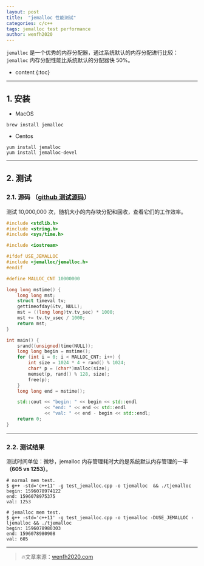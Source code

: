```yaml
---
layout: post
title:  "jemalloc 性能测试"
categories: c/c++
tags: jemalloc test performance
author: wenfh2020
---
```


`jemalloc` 是一个优秀的内存分配器，通过系统默认的内存分配进行比较：`jemalloc` 内存分配性能比系统默认的分配器快 50%。




* content
{:toc}

---

## 1. 安装

* MacOS

```shell
brew install jemalloc
```

* Centos

```shell
yum install jemalloc
yum install jemalloc-devel
```

---

## 2. 测试

### 2.1. 源码 （[github 测试源码](https://github.com/wenfh2020/c_test/blob/master/jemalloc/test_jemalloc.cpp)）

测试 10,000,000 次，随机大小的内存块分配和回收，查看它们的工作效率。

```c++
#include <stdlib.h>
#include <string.h>
#include <sys/time.h>

#include <iostream>

#ifdef USE_JEMALLOC
#include <jemalloc/jemalloc.h>
#endif

#define MALLOC_CNT 10000000

long long mstime() {
    long long mst;
    struct timeval tv;
    gettimeofday(&tv, NULL);
    mst = ((long long)tv.tv_sec) * 1000;
    mst += tv.tv_usec / 1000;
    return mst;
}

int main() {
    srand((unsigned)time(NULL));
    long long begin = mstime();
    for (int i = 0; i < MALLOC_CNT; i++) {
        int size = 1024 * 4 + rand() % 1024;
        char* p = (char*)malloc(size);
        memset(p, rand() % 128, size);
        free(p);
    }
    long long end = mstime();

    std::cout << "begin: " << begin << std::endl
              << "end: " << end << std::endl
              << "val: " << end - begin << std::endl;
    return 0;
}
```

---

### 2.2. 测试结果

测试时间单位：微秒，jemalloc 内存管理耗时大约是系统默认内存管理的一半 **（605 vs 1253）**。

```shell
# normal mem test.
$ g++ -std='c++11' -g test_jemalloc.cpp -o tjemalloc  && ./tjemalloc
begin: 1596078974122
end: 1596078975375
val: 1253

# jemalloc mem test.
$ g++ -std='c++11' -g test_jemalloc.cpp -o tjemalloc -DUSE_JEMALLOC -ljemalloc && ./tjemalloc
begin: 1596078980303
end: 1596078980908
val: 605
```

---

> 🔥文章来源：[wenfh2020.com](https://wenfh2020.com/2020/07/30/jemalloc/)
